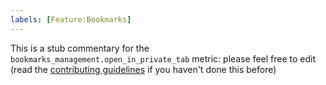 ```yaml
---
labels: [Feature:Bookmarks]
---
```


This is a stub commentary for the `bookmarks_management.open_in_private_tab` metric: please feel free to edit (read the
[contributing guidelines](https://github.com/mozilla/glean-annotations/blob/main/CONTRIBUTING.md)
if you haven't done this before)

